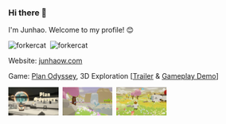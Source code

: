 ### Hi there 👋

I'm Junhao. Welcome to my profile! 😊

<p align="left">
     <img width="40%" src="https://github-readme-stats.vercel.app/api?username=forkercat&show_icons=true&locale=en" alt="forkercat" />&nbsp;
     <img width="58%" src="https://github-profile-trophy.vercel.app/?username=forkercat&title=Reviews,PullRequest,Issues" alt="forkercat" />
</p>

Website: [junhaow.com](https://junhaow.com)

Game: [Plan Odyssey](https://github.com/forkercat/StorageBaseWithoutCatNotice/blob/main/PlanOdyssey/%5BCS-526%5D%20Final%20Report.pdf), 3D Exploration [[Trailer](https://www.youtube.com/watch?v=TfVEHG0-VgU&ab_channel=Forkercat) & [Gameplay Demo](https://www.youtube.com/watch?v=Ie9Xrx9ZmJM&t=40s&ab_channel=Forkercat)]

<p align="left">
     <img src="resources/plan-odyssey-3.jpg" width="20%" alt="Plan Odyssey - Home">&nbsp;
     <img src="resources/plan-odyssey-1.jpg" width="20%" alt="Plan Odyssey - Waterfall">&nbsp;
     <img src="resources/plan-odyssey-5.jpg" width="20%" alt="Plan Odyssey - Andoria">
</p>
